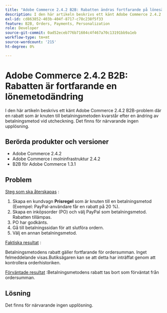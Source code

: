 ```yaml
---
title: "Adobe Commerce 2.4.2 B2B: Rabatten ändras fortfarande på lönesätt"
description: I den här artikeln beskrivs ett känt Adobe Commerce 2.4.2 B2B-problem där en rabatt som är knuten till betalningsmetoden kvarstår efter en ändring av betalningsmetod vid utcheckning. Det finns för närvarande ingen upplösning.
exl-id: cd863852-403b-404f-8717-c78c238f5f33
feature: B2B, Orders, Payments, Personalization
role: Developer
source-git-commit: 0ad52eceb776b71604c4f467a70c13191bb9a1eb
workflow-type: tm+mt
source-wordcount: '215'
ht-degree: 0%

---
```


# Adobe Commerce 2.4.2 B2B: Rabatten är fortfarande en lönemetodändring

I den här artikeln beskrivs ett känt Adobe Commerce 2.4.2 B2B-problem där en rabatt som är knuten till betalningsmetoden kvarstår efter en ändring av betalningsmetod vid utcheckning. Det finns för närvarande ingen upplösning.

## Berörda produkter och versioner

* Adobe Commerce 2.4.2
* Adobe Commerce i molninfrastruktur 2.4.2
* B2B för Adobe Commerce 1.3.1


## Problem

<u>Steg som ska återskapas</u> :

1. Skapa en kundvagn **Prisregel** som är knuten till en betalningsmetod (Exempel: PayPal-användare får en rabatt på 20 %).
1. Skapa en inköpsorder (PO) och välj PayPal som betalningsmetod. Rabatten tillämpas.
1. PO har godkänts.
1. Gå till betalningssidan för att slutföra ordern.
1. Välj en annan betalningsmetod.

<u>Faktiska resultat</u> :

Betalningsmetodens rabatt gäller fortfarande för ordersumman.  Inget felmeddelande visas.Butiksägaren kan se att detta har inträffat genom att kontrollera orderhistoriken.

<u>Förväntade resultat</u> :Betalningsmetodens rabatt tas bort som förväntat från ordersumman.

## Lösning

Det finns för närvarande ingen upplösning.
